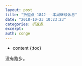 ```yaml
---
layout: post
title: "折返点-1842---本周继续休息"
date: "2018-10-23 10:23:23"
categories: 折返点
excerpt:
auth: conge
---
```

* content
{:toc}

没有跑步。
